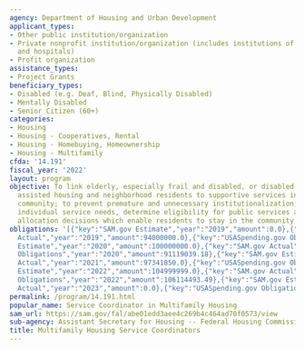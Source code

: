 ```yaml
---
agency: Department of Housing and Urban Development
applicant_types:
- Other public institution/organization
- Private nonprofit institution/organization (includes institutions of higher education
  and hospitals)
- Profit organization
assistance_types:
- Project Grants
beneficiary_types:
- Disabled (e.g. Deaf, Blind, Physically Disabled)
- Mentally Disabled
- Senior Citizen (60+)
categories:
- Housing
- Housing - Cooperatives, Rental
- Housing - Homebuying, Homeownership
- Housing - Multifamily
cfda: '14.191'
fiscal_year: '2022'
layout: program
objective: To link elderly, especially frail and disabled, or disabled non-elderly
  assisted housing and neighborhood residents to supportive services in the general
  community; to prevent premature and unnecessary institutionalization; and, to assess
  individual service needs, determine eligibility for public services and make resource
  allocation decisions which enable residents to stay in the community longer.
obligations: '[{"key":"SAM.gov Estimate","year":"2019","amount":0.0},{"key":"SAM.gov
  Actual","year":"2019","amount":94000000.0},{"key":"USASpending.gov Obligations","year":"2019","amount":93205511.07},{"key":"SAM.gov
  Estimate","year":"2020","amount":100000000.0},{"key":"SAM.gov Actual","year":"2020","amount":88986000.0},{"key":"USASpending.gov
  Obligations","year":"2020","amount":91119039.18},{"key":"SAM.gov Estimate","year":"2021","amount":125000000.0},{"key":"SAM.gov
  Actual","year":"2021","amount":97341850.0},{"key":"USASpending.gov Obligations","year":"2021","amount":98354136.91},{"key":"SAM.gov
  Estimate","year":"2022","amount":104999999.0},{"key":"SAM.gov Actual","year":"2022","amount":95320000.0},{"key":"USASpending.gov
  Obligations","year":"2022","amount":106114493.49},{"key":"SAM.gov Estimate","year":"2023","amount":112000000.0},{"key":"SAM.gov
  Actual","year":"2023","amount":0.0},{"key":"USASpending.gov Obligations","year":"2023","amount":28147493.59}]'
permalink: /program/14.191.html
popular_name: Service Coordinator in Multifamily Housing
sam_url: https://sam.gov/fal/abe01edd3aee4c269b4c464ad70f0573/view
sub-agency: Assistant Secretary for Housing -- Federal Housing Commissioner
title: Multifamily Housing Service Coordinators
---
```

